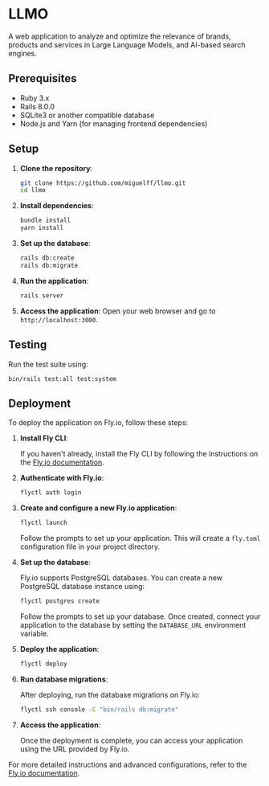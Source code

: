 # LLMO

A web application to analyze and optimize the relevance of brands, products and services in Large Language Models, and AI-based search engines.

## Prerequisites

-   Ruby 3.x
-   Rails 8.0.0
-   SQLite3 or another compatible database
-   Node.js and Yarn (for managing frontend dependencies)

## Setup

1. **Clone the repository**:

    ```bash
    git clone https://github.com/miguelff/llmo.git
    cd llmo
    ```

2. **Install dependencies**:

    ```bash
    bundle install
    yarn install
    ```

3. **Set up the database**:

    ```bash
    rails db:create
    rails db:migrate
    ```

4. **Run the application**:

    ```bash
    rails server
    ```

5. **Access the application**:
   Open your web browser and go to `http://localhost:3000`.

## Testing

Run the test suite using:

```
bin/rails test:all test:system
```

## Deployment

To deploy the application on Fly.io, follow these steps:

1. **Install Fly CLI**:

    If you haven't already, install the Fly CLI by following the instructions on the [Fly.io documentation](https://fly.io/docs/getting-started/installing-flyctl/).

2. **Authenticate with Fly.io**:

    ```bash
    flyctl auth login
    ```

3. **Create and configure a new Fly.io application**:

    ```bash
    flyctl launch
    ```

    Follow the prompts to set up your application. This will create a `fly.toml` configuration file in your project directory.

4. **Set up the database**:

    Fly.io supports PostgreSQL databases. You can create a new PostgreSQL database instance using:

    ```bash
    flyctl postgres create
    ```

    Follow the prompts to set up your database. Once created, connect your application to the database by setting the `DATABASE_URL` environment variable.

5. **Deploy the application**:

    ```bash
    flyctl deploy
    ```

6. **Run database migrations**:

    After deploying, run the database migrations on Fly.io:

    ```bash
    flyctl ssh console -C "bin/rails db:migrate"
    ```

7. **Access the application**:

    Once the deployment is complete, you can access your application using the URL provided by Fly.io.

For more detailed instructions and advanced configurations, refer to the [Fly.io documentation](https://fly.io/docs/rails/getting-started/).
